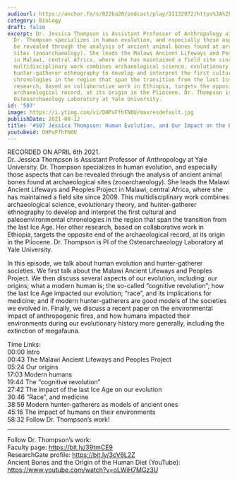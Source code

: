 ```yaml
---
audiourl: https://anchor.fm/s/822ba20/podcast/play/31132072/https%3A%2F%2Fd3ctxlq1ktw2nl.cloudfront.net%2Fstaging%2F2021-3-10%2Fd90416c5-a474-0e6c-02d8-7716ccd29f1b.m4a
category: Biology
draft: false
excerpt: Dr. Jessica Thompson is Assistant Professor of Anthropology at Yale University.
  Dr. Thompson specializes in human evolution, and especially those aspects that can
  be revealed through the analysis of ancient animal bones found at archaeological
  sites (zooarchaeology). She leads the Malawi Ancient Lifeways and Peoples Project
  in Malawi, central Africa, where she has maintained a field site since 2009. This
  multidisciplinary work combines archaeological science, evolutionary theory, and
  hunter-gatherer ethnography to develop and interpret the first cultural and paleoenvironmental
  chronologies in the region that span the transition from the last Ice Age. Her other
  research, based on collaborative work in Ethiopia, targets the opposite end of the
  archaeological record, at its origin in the Pliocene. Dr. Thompson is PI of the
  Osteoarchaeology Laboratory at Yale University.
id: '507'
image: https://i.ytimg.com/vi/DHPxFfhFN0U/maxresdefault.jpg
publishDate: 2021-08-12
title: '#507 Jessica Thompson: Human Evolution, and Our Impact on the Environment'
youtubeid: DHPxFfhFN0U
---
```

<div class="timelinks">

RECORDED ON APRIL 6th 2021.  
Dr. Jessica Thompson is Assistant Professor of Anthropology at Yale University. Dr. Thompson specializes in human evolution, and especially those aspects that can be revealed through the analysis of ancient animal bones found at archaeological sites (zooarchaeology). She leads the Malawi Ancient Lifeways and Peoples Project in Malawi, central Africa, where she has maintained a field site since 2009. This multidisciplinary work combines archaeological science, evolutionary theory, and hunter-gatherer ethnography to develop and interpret the first cultural and paleoenvironmental chronologies in the region that span the transition from the last Ice Age. Her other research, based on collaborative work in Ethiopia, targets the opposite end of the archaeological record, at its origin in the Pliocene. Dr. Thompson is PI of the Osteoarchaeology Laboratory at Yale University.

In this episode, we talk about human evolution and hunter-gatherer societies. We first talk about the Malawi Ancient Lifeways and Peoples Project. We then discuss several aspects of our evolution, including: our origins; what a modern human is; the so-called “cognitive revolution”; how the last Ice Age impacted our evolution; “race”, and its implications for medicine; and if modern hunter-gatherers are good models of the societies we evolved in. Finally, we discuss a recent paper on the environmental impact of anthropogenic fires, and how humans impacted their environments during our evolutionary history more generally, including the extinction of megafauna.

Time Links:  
<time>00:00</time> Intro  
<time>00:43</time> The Malawi Ancient Lifeways and Peoples Project  
<time>05:24</time> Our origins  
<time>17:03</time> Modern humans  
<time>19:44</time> The “cognitive revolution”   
<time>27:42</time> The impact of the last Ice Age on our evolution  
<time>30:46</time> “Race”, and medicine  
<time>38:59</time> Modern hunter-gatherers as models of ancient ones  
<time>45:16</time> The impact of humans on their environments  
<time>58:32</time> Follow Dr. Thompson’s work!

---

Follow Dr. Thompson’s work:  
Faculty page: https://bit.ly/39tmCE9  
ResearchGate profile: https://bit.ly/3cV6L2Z  
Ancient Bones and the Origin of the Human Diet (YouTube): https://www.youtube.com/watch?v=oLWiH7MGz3U
</div>

